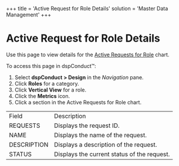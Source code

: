 +++
title = 'Active Request for Role Details'
solution = 'Master Data Management'
+++

# Active Request for Role Details

<div class="use">

Use this page to view details for the [Active Requests for
Role](../Use_Cases/Active_Requests_for_Role.htm) chart.

</div>

To access this page in dspConduct™:

1.  Select **dspConduct \> Design** in the *Navigation* pane.
2.  Click **Roles** for a category.
3.  Click **Vertical View** for a role.
4.  Click the **Metrics** icon.
5.  Click a section in the Active Requests for Role
chart.

|                                                                      |                                             |
| -------------------------------------------------------------------- | ------------------------------------------- |
| Field                                                                | Description                                 |
| REQUESTS                                                             | Displays the request ID.                    |
| NAME                                                                 | Displays the name of the request.           |
| DESCRIPTION                                                          | Displays a description of the request.      |
| <span id="Request Status dspConduct" class="popUpLink">STATUS</span> | Displays the current status of the request. |
